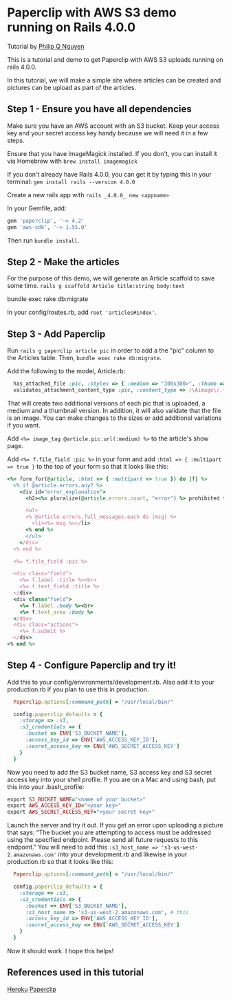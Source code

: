 # Paperclip with AWS S3 demo running on Rails 4.0.0

Tutorial by [Philip Q Nguyen](https://github.com/philipqnguyen)

This is a tutorial and demo to get Paperclip with AWS S3 uploads running on rails 4.0.0.

In this tutorial, we will make a simple site where articles can be created and pictures can be upload as part of the articles.

## Step 1 - Ensure you have all dependencies

Make sure you have an AWS account with an S3 bucket. Keep your access key and your secret access key handy because we will need it in a few steps.

Ensure that you have ImageMagick installed. If you don't, you can install it via Homebrew with `brew install imagemagick`

If you don't already have Rails 4.0.0, you can get it by typing this in your terminal: `gem install rails --version 4.0.0`

Create a new rails app with `rails _4.0.0_ new <appname>`

In your Gemfile, add:
``` ruby
gem 'paperclip', '~> 4.2'
gem 'aws-sdk', '~> 1.55.0'
```
Then run `bundle install`.

## Step 2 - Make the articles

For the purpose of this demo, we will generate an Article scaffold to save some time. `rails g scaffold Article title:string body:text`

bundle exec rake db:migrate

In your config/routes.rb, add `root 'articles#index'`.

## Step 3 - Add Paperclip

Run `rails g paperclip article pic` in order to add a the "pic" column to the Articles table. Then, `bundle exec rake db:migrate`.

Add the following to the model, Article.rb:
``` ruby
  has_attached_file :pic, :styles => { :medium => "300x300>", :thumb => "100x100>" }, :default_url => "/images/:style/missing.png"
  validates_attachment_content_type :pic, :content_type => /\Aimage\/.*\Z/
```
That will create two additional versions of each pic that is uploaded, a medium and a thumbnail version. In addition, it will also validate that the file is an image. You can make changes to the sizes or add additional variations if you want.

Add `<%= image_tag @article.pic.url(:medium) %>` to the article's show page.

Add `<%= f.file_field :pic %>` in your form and add `:html => { :multipart => true }` to the top of your form so that it looks like this:

``` ruby
<%= form_for(@article, :html => { :multipart => true }) do |f| %>
  <% if @article.errors.any? %>
    <div id="error_explanation">
      <h2><%= pluralize(@article.errors.count, "error") %> prohibited this article from being saved:</h2>

      <ul>
      <% @article.errors.full_messages.each do |msg| %>
        <li><%= msg %></li>
      <% end %>
      </ul>
    </div>
  <% end %>

  <%= f.file_field :pic %>

  <div class="field">
    <%= f.label :title %><br>
    <%= f.text_field :title %>
  </div>
  <div class="field">
    <%= f.label :body %><br>
    <%= f.text_area :body %>
  </div>
  <div class="actions">
    <%= f.submit %>
  </div>
<% end %>
```
## Step 4 - Configure Paperclip and try it!

Add this to your config/environments/development.rb. Also add it to your production.rb if you plan to use this in production.
``` ruby
  Paperclip.options[:command_path] = "/usr/local/bin/"

  config.paperclip_defaults = {
    :storage => :s3,
    :s3_credentials => {
      :bucket => ENV['S3_BUCKET_NAME'],
      :access_key_id => ENV['AWS_ACCESS_KEY_ID'],
      :secret_access_key => ENV['AWS_SECRET_ACCESS_KEY']
    }
  }
```
Now you need to add the S3 bucket name, S3 access key and S3 secret access key into your shell profile. If you are on a Mac and using bash, put this into your .bash_profile:

``` ruby
export S3_BUCKET_NAME="<name of your bucket>"
export AWS_ACCESS_KEY_ID="<your key>"
export AWS_SECRET_ACCESS_KEY="<your secret key>"
```

Launch the server and try it out. If you get an error upon uploading a picture that says: “The bucket you are attempting to access must be addressed using the specified endpoint. Please send all future requests to this endpoint.” You will need to add this `:s3_host_name => 's3-us-west-2.amazonaws.com'` into your development.rb and likewise in your production.rb so that it looks like this:

``` ruby
  Paperclip.options[:command_path] = "/usr/local/bin/"

  config.paperclip_defaults = {
    :storage => :s3,
    :s3_credentials => {
      :bucket => ENV['S3_BUCKET_NAME'],
      :s3_host_name => 's3-us-west-2.amazonaws.com', # this
      :access_key_id => ENV['AWS_ACCESS_KEY_ID'],
      :secret_access_key => ENV['AWS_SECRET_ACCESS_KEY']
    }
  }
```

Now it should work. I hope this helps!

## References used in this tutorial

[Heroku](https://devcenter.heroku.com/articles/paperclip-s3)
[Paperclip](https://github.com/thoughtbot/paperclip)
